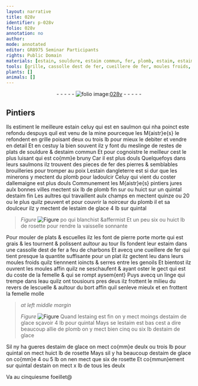 ```yaml
---
layout: narrative
title: 028v
identifier: p-028v
folio: 028v
annotation: no
author:
mode: annotated
editor: GR8975 Seminar Participants
rights: Public Domain
materials: [estain, souldure, estaim commun, fer, plomb, estaim, estaim de glace, rosette, pierre porte morte, grais, charbons, eau, estaing]
tools: [grille, cassolle dest de fer, cueillere de fer, moules froids, moules, linge]
plants: []
animals: []
---
```


<div class="folio" align="center">- - - - - <a href="http://gallica.bnf.fr/ark:/12148/btv1b10500001g/f62.image" target="_blank"><img src="https://cu-mkp.github.io/2017-workshop-edition/assets/photo-icon.png" alt="folio image: " style="display:inline-block; margin-bottom:-3px;"/>028v</a> - - - - - </div>    

## <span class="pro">Pintiers</span>

 
Ils estiment le meilleure <span class="m">estain</span> celuy qui est en saulmon qui nha poinct este refondu despuys quil est venu de la <span class="env">mine</span> pourceque les M{aistr}e{s} le refondent en <span class="tl">grille</span> poisant deux ou trois <span class="ms">lb</span> pour mieux le debiter et vendre en detail Et en cestuy la bien souvent ilz y font du meslinge de restes de plats de <span class="m">souldure</span> & d<span class="m">estaim commun</span> Et pour cognoistre le meilleur cest le plus luisant qui est co{mm}e bruny Car il est plus douls Quelquefoys dans leurs saulmons ilz trouvent des pieces de <span class="m">fer</span> des pierres & semblables brouilleries pour tromper au poix L<span class="m">estain</span> d<span class="pl">angleterre</span> est si dur que les <span class="pro">minerons</span> y mectent du <span class="m">plomb</span> pour ladoulcir Celuy qui vient du coster d<span class="pl">allemaigne</span> est plus douls Communement les <span class="pro">M{aistr}e{s} pintiers</span> jures aulx <span class="env">bonnes villes</span> mectent six <span class="ms">lb</span> de <span class="m">plomb</span> fin sur ou huict sur un <span class="ms">quintal</span> d<span class="m">estaim</span> fin Les <span class="pro">aultres qui travaillent aulx <span class="env">champs</span></span> en mectent quinze ou 20 ou le plus quilz peuvent et pour couvrir la noirceur du <span class="m">plomb</span> il et sa doulceur ilz y mectent de l<span class="m">estaim de glace</span> 4 <span class="ms">lb</span> sur <span class="ms">quintal</span> 
> *Figure*
> <a href="" target="_blank"><img src="https://cu-mkp.github.io/GR8975-edition/assets/photo-icon.png" alt="Figure" style="display:inline-block; margin-bottom:-3px;"/></a>
 po qui blanchist &affermist Et un peu six ou huict <span class="ms">lb</span> de <span class="m">rosette</span> pour rendre la vaisselle <span class="sn">sonnante</span>
 
 Pour mouler de plats & escuelles ilz les font de <span class="m">pierre porte morte</span> qui est <span class="m">grais</span> & les tournent & polissent aultour au tour Ils fondent leur <span class="m">estaim</span> dans une <span class="tl">cassolle dest de <span class="m">fer</span></span> a feu de <span class="m">charbons</span> Et avecq une <span class="tl">cueillere de <span class="m">fer</span></span> qui tient presque la quantite suffisante pour un plat ilz gectent leu dans leurs <span class="tl">moules froids</span> quilz tiennnent ioincts & serres entre les <span class="bp">genoils</span> Et bientost ilz ouvrent les <span class="tl">moules</span> affin quilz ne seschaufent & ayant oster le gect qui est du coste de la femelle & qui se rompt aysem{ent} Puys avecq un <span class="tl">linge</span> qui trempe dans l<span class="m">eau</span> quilz ont tousiours pres deus ilz frottent le milieu du revers de lescuelle & aultour du bort affin quil senleve mieulx et en frottent la femelle molle
 
> *at left middle margin*
> 
>   
> *Figure*
> <a href="" target="_blank"><img src="https://cu-mkp.github.io/GR8975-edition/assets/photo-icon.png" alt="Figure" style="display:inline-block; margin-bottom:-3px;"/></a>
 Quand l<span class="m">estaing</span> est fin on y mect moings d<span class="m">estaim de glace</span> sçavoir 4 <span class="ms">lb</span> pour <span class="ms">quintal</span> Mays se l<span class="m">estaim</span> est bas cest a dire beaucoup allie de <span class="m">plomb</span> on y mect bien cinq ou six <span class="ms">lb</span> d<span class="m">estaim de glace</span>
 
 Sil ny ha gueres d<span class="m">estaim de glace</span> on mect co{mm}e deulx ou trois <span class="ms">lb</span> pour <span class="ms">quintal</span> on mect huict <span class="ms">lb</span> de <span class="m">rosette</span> Mays sil y ha beaucoup d<span class="m">estaim de glace</span> on co{mm}e 4 ou 5 <span class="ms">lb</span> on nen mect que six de <span class="m">rosette</span> Et co{mmun}ement sur <span class="ms">quintal</span> d<span class="m">estain</span> on mect x <span class="ms">lb</span> de tous les deulx
    
Va au cinquiesme foeillet@
 